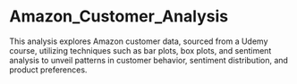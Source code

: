 # Amazon_Customer_Analysis
This analysis explores Amazon customer data, sourced from a Udemy course, utilizing techniques such as bar plots, box plots, and sentiment analysis to unveil patterns in customer behavior, sentiment distribution, and product preferences.

